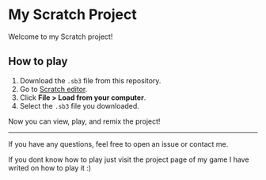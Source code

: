 # My Scratch Project

Welcome to my Scratch project!

## How to play

1. Download the `.sb3` file from this repository.
2. Go to [Scratch editor](https://scratch.mit.edu/projects/editor/).
3. Click **File > Load from your computer**.
4. Select the `.sb3` file you downloaded.

Now you can view, play, and remix the project!

---

If you have any questions, feel free to open an issue or contact me.


  If you dont know how to play just visit the project page of my game I have writed on how to play it :)
